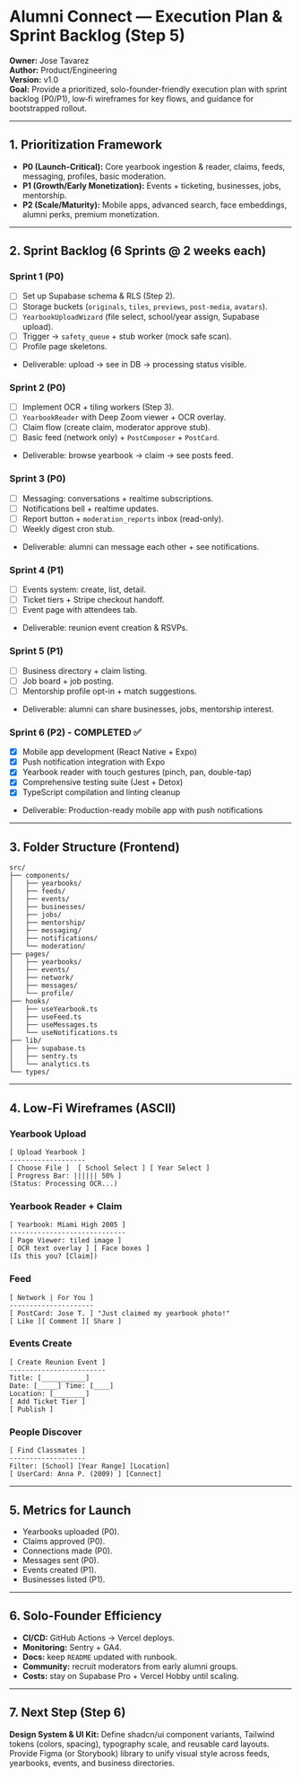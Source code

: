 # Alumni Connect — Execution Plan & Sprint Backlog (Step 5)

**Owner:** Jose Tavarez  
**Author:** Product/Engineering  
**Version:** v1.0  
**Goal:** Provide a prioritized, solo-founder-friendly execution plan with sprint backlog (P0/P1), low‑fi wireframes for key flows, and guidance for bootstrapped rollout.

---

## 1. Prioritization Framework
- **P0 (Launch-Critical):** Core yearbook ingestion & reader, claims, feeds, messaging, profiles, basic moderation.
- **P1 (Growth/Early Monetization):** Events + ticketing, businesses, jobs, mentorship.
- **P2 (Scale/Maturity):** Mobile apps, advanced search, face embeddings, alumni perks, premium monetization.

---

## 2. Sprint Backlog (6 Sprints @ 2 weeks each)

### Sprint 1 (P0)
- [ ] Set up Supabase schema & RLS (Step 2).  
- [ ] Storage buckets (`originals`, `tiles`, `previews`, `post-media`, `avatars`).  
- [ ] `YearbookUploadWizard` (file select, school/year assign, Supabase upload).  
- [ ] Trigger → `safety_queue` + stub worker (mock safe scan).  
- [ ] Profile page skeletons.  
- Deliverable: upload → see in DB → processing status visible.

### Sprint 2 (P0)
- [ ] Implement OCR + tiling workers (Step 3).  
- [ ] `YearbookReader` with Deep Zoom viewer + OCR overlay.  
- [ ] Claim flow (create claim, moderator approve stub).  
- [ ] Basic feed (network only) + `PostComposer` + `PostCard`.  
- Deliverable: browse yearbook → claim → see posts feed.

### Sprint 3 (P0)
- [ ] Messaging: conversations + realtime subscriptions.  
- [ ] Notifications bell + realtime updates.  
- [ ] Report button + `moderation_reports` inbox (read-only).  
- [ ] Weekly digest cron stub.  
- Deliverable: alumni can message each other + see notifications.

### Sprint 4 (P1)
- [ ] Events system: create, list, detail.  
- [ ] Ticket tiers + Stripe checkout handoff.  
- [ ] Event page with attendees tab.  
- Deliverable: reunion event creation & RSVPs.

### Sprint 5 (P1)
- [ ] Business directory + claim listing.  
- [ ] Job board + job posting.  
- [ ] Mentorship profile opt-in + match suggestions.  
- Deliverable: alumni can share businesses, jobs, mentorship interest.

### Sprint 6 (P2) - COMPLETED ✅
- [x] Mobile app development (React Native + Expo)  
- [x] Push notification integration with Expo  
- [x] Yearbook reader with touch gestures (pinch, pan, double-tap)  
- [x] Comprehensive testing suite (Jest + Detox)  
- [x] TypeScript compilation and linting cleanup  
- Deliverable: Production-ready mobile app with push notifications

---

## 3. Folder Structure (Frontend)
```
src/
├── components/
│   ├── yearbooks/
│   ├── feeds/
│   ├── events/
│   ├── businesses/
│   ├── jobs/
│   ├── mentorship/
│   ├── messaging/
│   ├── notifications/
│   └── moderation/
├── pages/
│   ├── yearbooks/
│   ├── events/
│   ├── network/
│   ├── messages/
│   └── profile/
├── hooks/
│   ├── useYearbook.ts
│   ├── useFeed.ts
│   ├── useMessages.ts
│   └── useNotifications.ts
├── lib/
│   ├── supabase.ts
│   ├── sentry.ts
│   └── analytics.ts
└── types/
```

---

## 4. Low-Fi Wireframes (ASCII)

### Yearbook Upload
```
[ Upload Yearbook ]
-------------------
[ Choose File ]  [ School Select ] [ Year Select ]
[ Progress Bar: |||||| 50% ]
(Status: Processing OCR...)
```

### Yearbook Reader + Claim
```
[ Yearbook: Miami High 2005 ]
-----------------------------
[ Page Viewer: tiled image ]
[ OCR text overlay ] [ Face boxes ]
(Is this you? [Claim])
```

### Feed
```
[ Network | For You ]
---------------------
[ PostCard: Jose T. ] "Just claimed my yearbook photo!"
[ Like ][ Comment ][ Share ]
```

### Events Create
```
[ Create Reunion Event ]
------------------------
Title: [___________]
Date: [_____] Time: [____]
Location: [________]
[ Add Ticket Tier ]
[ Publish ]
```

### People Discover
```
[ Find Classmates ]
-------------------
Filter: [School] [Year Range] [Location]
[ UserCard: Anna P. (2009) ] [Connect]
```

---

## 5. Metrics for Launch
- Yearbooks uploaded (P0).  
- Claims approved (P0).  
- Connections made (P0).  
- Messages sent (P0).  
- Events created (P1).  
- Businesses listed (P1).  

---

## 6. Solo-Founder Efficiency
- **CI/CD:** GitHub Actions → Vercel deploys.  
- **Monitoring:** Sentry + GA4.  
- **Docs:** keep `README` updated with runbook.  
- **Community:** recruit moderators from early alumni groups.  
- **Costs:** stay on Supabase Pro + Vercel Hobby until scaling.

---

## 7. Next Step (Step 6)
**Design System & UI Kit:** Define shadcn/ui component variants, Tailwind tokens (colors, spacing), typography scale, and reusable card layouts. Provide Figma (or Storybook) library to unify visual style across feeds, yearbooks, events, and business directories.

